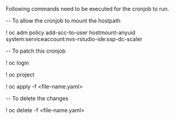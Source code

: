 Following commands need to be executed for the cronjob to run.


-- To allow the cronjob to mount the hostpath

   ! oc adm policy add-scc-to-user hostmount-anyuid system:serviceaccount:nvs-rstudio-ide:ssp-dc-scaler
   
   
-- To patch this cronjob

   ! oc login 
   
   ! oc project <project-name>
   
   ! oc apply -f <file-name.yaml>
   
   
-- To delete the changes
   
   ! oc delete -f <file-name.yaml>
 
